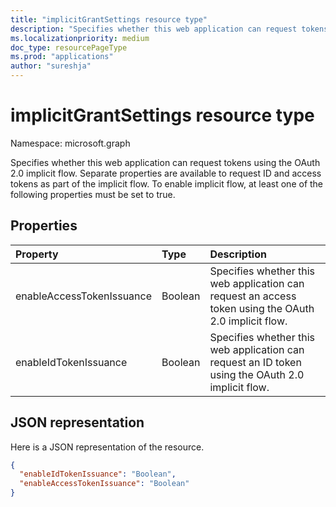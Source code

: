 ```yaml
---
title: "implicitGrantSettings resource type"
description: "Specifies whether this web application can request tokens using the OAuth 2.0 implicit flow. Separate properties are available to request ID and access tokens as part of the implicit flow. To enable implicit flow, at least one of the following properties must be set to true."
ms.localizationpriority: medium
doc_type: resourcePageType
ms.prod: "applications"
author: "sureshja"
---
```


# implicitGrantSettings resource type

Namespace: microsoft.graph

Specifies whether this web application can request tokens using the OAuth 2.0 implicit flow. Separate properties are available to request ID and access tokens as part of the implicit flow. To enable implicit flow, at least one of the following properties must be set to true.

## Properties

| Property | Type | Description |
|:---------|:-----|:------------|
|enableAccessTokenIssuance| Boolean | Specifies whether this web application can request an access token using the OAuth 2.0 implicit flow.|
|enableIdTokenIssuance| Boolean | Specifies whether this web application can request an ID token using the OAuth 2.0 implicit flow.|

## JSON representation
Here is a JSON representation of the resource.
<!-- {
  "blockType": "resource",
  "keyProperty": "id",
  "@odata.type": "microsoft.graph.implicitGrantSettings"
}-->
```json
{
  "enableIdTokenIssuance": "Boolean",
  "enableAccessTokenIssuance": "Boolean"
}

```


